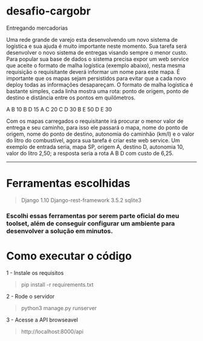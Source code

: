 # desafio-cargobr

Entregando mercadorias

Uma rede grande de varejo esta desenvolvendo um novo sistema de logística e sua ajuda é muito importante neste momento. Sua tarefa será desenvolver o novo sistema de entregas visando sempre o menor custo. Para popular sua base de dados o sistema precisa expor um web service que aceite o formato de malha logística (exemplo abaixo), nesta mesma requisição o requisitante deverá informar um nome para este mapa. É importante que os mapas sejam persistidos para evitar que a cada novo deploy todas as informações desapareçam. O formato de malha logística é bastante simples, cada linha mostra uma rota: ponto de origem, ponto de destino e distância entre os pontos em quilômetros.

A B 10
B D 15
A C 20
C D 30
B E 50
D E 30

Com os mapas carregados o requisitante irá procurar o menor valor de entrega e seu caminho, para isso ele passará o mapa, nome do ponto de origem, nome do ponto de destino, autonomia do caminhão (km/l) e o valor do litro do combustível, agora sua tarefa é criar este web service. Um exemplo de entrada seria, mapa SP, origem A, destino D, autonomia 10, valor do litro 2,50; a resposta seria a rota A B D com custo de 6,25.

-------------------------

# Ferramentas escolhidas
> Django 1.10
> Django-rest-framework 3.5.2
> sqlite3

### Escolhi essas ferramentas por serem parte oficial do meu toolset, além de conseguir configurar um ambiente para desenvolver a solução em minutos.

# Como executar o código

1 - Instale os requisitos
> pip install -r requirements.txt

2 - Rode o servidor
> python3 manage.py runserver

3 - Acesse a API browseavel
> http://localhost:8000/api